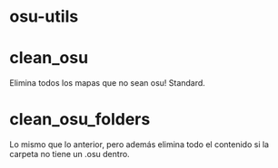 # osu-utils

# clean_osu
Elimina todos los mapas que no sean osu! Standard.

# clean_osu_folders
Lo mismo que lo anterior, pero además elimina todo el contenido si la carpeta no tiene un .osu dentro.
